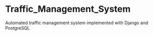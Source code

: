 # Traffic_Management_System
Automated traffic management system implemented with Django and PostgreSQL
